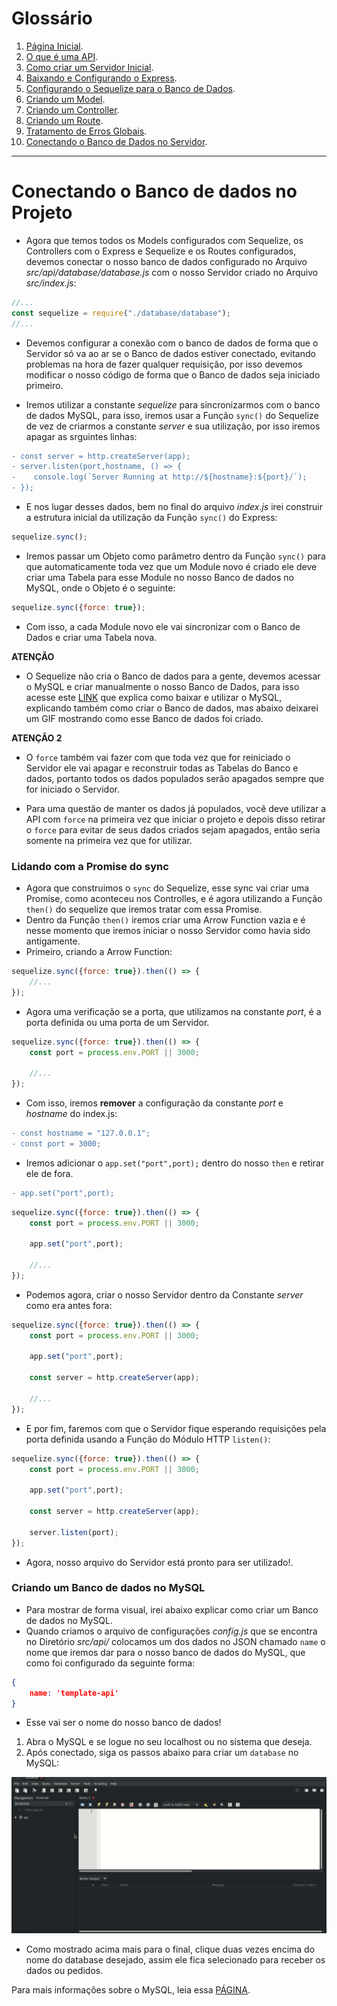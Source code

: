 <h1>Glossário</h1>

1. [Página Inicial](https://estudosdofantinho.github.io/API_RESTful_JS/).
2. [O que é uma API](1-O-que-é-uma-api.md).
3. [Como criar um Servidor Inicial](2-Servidor-Inicial.md).
4. [Baixando e Configurando o Express](3-Configurando-Express.md).
5. [Configurando o Sequelize para o Banco de Dados](4-Configurando-Banco-de-Dados.md).
6. [Criando um Model](5-Criando-um-Model.md).
7. [Criando um Controller](6-Criando-um-Controller.md).
8. [Criando um Route](7-Criando-um-Route.md).
9. [Tratamento de Erros Globais](8-Tratamento-de-Erros-Globais.md).
10. [Conectando o Banco de Dados no Servidor](9-Conectando-Banco-de-Dados.md).

---

# Conectando o Banco de dados no Projeto

* Agora que temos todos os Models configurados com Sequelize, os Controllers com o Express e Sequelize e os Routes configurados, devemos conectar o nosso banco de dados configurado no Arquivo _src/api/database/database.js_ com o nosso Servidor criado no Arquivo _src/index.js_:

```javascript
//...
const sequelize = require("./database/database");
//...
```

* Devemos configurar a conexão com o banco de dados de forma que o Servidor só va ao ar se o Banco de dados estiver conectado, evitando problemas na hora de fazer qualquer requisição, por isso devemos modificar o nosso código de forma que o Banco de dados seja iniciado primeiro.

* Iremos utilizar a constante _sequelize_ para sincronizarmos com o banco de dados MySQL, para isso, iremos usar a Função `sync()` do Sequelize de vez de criarmos a constante _server_ e sua utilização, por isso iremos apagar as srguintes linhas:

```diff
- const server = http.createServer(app);
- server.listen(port,hostname, () => {
-    console.log(`Server Running at http://${hostname}:${port}/`);
- });
```

* E nos lugar desses dados, bem no final do arquivo _index.js_ irei construir a estrutura inicial da utilização da Função `sync()` do Express:

```javascript
sequelize.sync();
```

* Iremos passar um Objeto como parâmetro dentro da Função `sync()` para que automaticamente toda vez que um Module novo é criado ele deve criar uma Tabela para esse Module no nosso Banco de dados no MySQL, onde o Objeto é o seguinte:

```javascript
sequelize.sync({force: true});
```

* Com isso, a cada Module novo ele vai sincronizar com o Banco de Dados e criar uma Tabela nova.

**ATENÇÃO**

* O Sequelize não cria o Banco de dados para a gente, devemos acessar o MySQL e criar manualmente o nosso Banco de Dados, para isso acesse este [LINK](mysql) que explica como baixar e utilizar o MySQL, explicando também como criar o Banco de dados, mas abaixo deixarei um GIF mostrando como esse Banco de dados foi criado.

**ATENÇÃO 2**

* O `force` também vai fazer com que toda vez que for reiniciado o Servidor ele vai apagar e reconstruir todas as Tabelas do Banco e dados, portanto todos os dados populados serão apagados sempre que for iniciado o Servidor.

* Para uma questão de manter os dados já populados, você deve utilizar a API com `force` na primeira vez que iniciar o projeto e depois disso retirar o `force` para evitar de seus dados criados sejam apagados, então seria somente na primeira vez que for utilizar.

### Lidando com a Promise do sync

* Agora que construimos o `sync` do Sequelize, esse sync vai criar uma Promise, como aconteceu nos Controlles, e é agora utilizando a Função `then()` do sequelize que iremos tratar com essa Promise.
* Dentro da Função `then()` iremos criar uma Arrow Function vazia e é nesse momento que iremos iniciar o nosso Servidor como havia sido antigamente.
* Primeiro, criando a Arrow Function:

```javascript
sequelize.sync({force: true}).then(() => {
    //...
});
```

* Agora uma verificação se a porta, que utilizamos na constante _port_, é a porta definida ou uma porta de um Servidor.

```javascript
sequelize.sync({force: true}).then(() => {
    const port = process.env.PORT || 3000;

    //...
});
```

* Com isso, iremos **remover** a configuração da constante _port_ e _hostname_ do index.js:

```diff
- const hostname = "127.0.0.1";
- const port = 3000;
```

* Iremos adicionar o `app.set("port",port);` dentro do nosso `then` e retirar ele de fora.

```diff
- app.set("port",port);
```

```javascript
sequelize.sync({force: true}).then(() => {
    const port = process.env.PORT || 3000;

    app.set("port",port);
    
    //...
});
```

* Podemos agora, criar o nosso Servidor dentro da Constante _server_ como era antes fora:

```javascript
sequelize.sync({force: true}).then(() => {
    const port = process.env.PORT || 3000;

    app.set("port",port);
    
    const server = http.createServer(app);
    
    //...
});
```

* E por fim, faremos com que o Servidor fique esperando requisições pela porta definida usando a Função do Módulo HTTP `listen()`:


```javascript
sequelize.sync({force: true}).then(() => {
    const port = process.env.PORT || 3000;

    app.set("port",port);
    
    const server = http.createServer(app);
    
    server.listen(port);
});
```

* Agora, nosso arquivo do Servidor está pronto para ser utilizado!.

### Criando um Banco de dados no MySQL

* Para mostrar de forma visual, irei abaixo explicar como criar um Banco de dados no MySQL.
* Quando criamos o arquivo de configurações _config.js_ que se encontra no Diretório _src/api/_ colocamos um dos dados no JSON chamado `name` o nome que iremos dar para o nosso banco de dados do MySQL, que como foi configurado da seguinte forma:

```json
{
    name: 'template-api'
}
```

* Esse vai ser o nome do nosso banco de dados!

1. Abra o MySQL e se logue no seu localhost ou no sistema que deseja.
2. Após conectado, siga os passos abaixo para criar um `database` no MySQL:

<img src="../images/mysql/database-create.gif">

* Como mostrado acima mais para o final, clique duas vezes encima do nome do database desejado, assim ele fica selecionado para receber os dados ou pedidos.

Para mais informações sobre o MySQL, leia essa [PÁGINA](mysql).



